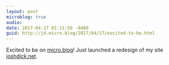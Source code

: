 ```yaml
---
layout: post
microblog: true
audio: 
date: 2017-04-27 01:11:59 -0400
guid: http://jd.micro.blog/2017/04/27/excited-to-be.html
---
```

Excited to be on [micro.blog](https://jd.micro.blog)! Just launched a redesign of my site [joshdick.net](https://joshdick.net).
